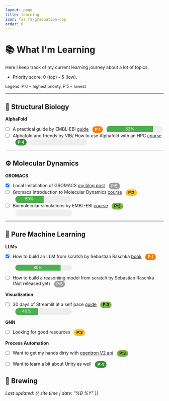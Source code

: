 ```yaml
---
layout: page
title: learning
icon: fas fa-graduation-cap
order: 6
---
```



# 📚 What I'm Learning

Here I keep track of my current learning journey about a lot of topics.

* Priority score: 0 (top) - 5 (low).


<style>
.priority { margin-left:8px; padding:3px 8px; border-radius:12px; font-size:0.9em; font-weight:600; display:inline-block; vertical-align:middle; color:#fff; }
.priority-0{ background:#d32f2f; } /* highest */
.priority-1{ background:#f57c00; }
.priority-2{ background:#fbc02d; color:#000; }
.priority-3{ background:#7cb342; color:#000; }
.priority-4{ background:#388e3c; }
.priority-5{ background:#9e9e9e; }
.legend { font-size:0.9em; margin-bottom:12px; display:block; }
</style>

<span class="legend">Legend: P:0 = highest priority, P:5 = lowest</span>

---


## 🔬 Structural Biology
**AlphaFold**  
- [ ] A practical guide by EMBL-EBI [guide](https://www.ebi.ac.uk/training/online/courses/alphafold/) <span class ="priority priority-1">P:1</span> 
    <div style="background:#eee; border-radius:10px; overflow:hidden; width:180px;  height:22px; display:inline-block; vertical-align:middle; margin-left:8px;">
        <div style="background:#4caf50; width:82%; padding:2px 0; text-align:center; color:white; font-size:0.9em;">82%</div>
    </div>
- [ ] Alphafold and friends by VIB/ How to use Alphafold with an HPC [course](https://elearning.vib.be/courses/alphafold/) <span class ="priority priority-4">P:4</span> 
    <div style="background:#eee; border-radius:10px; overflow:hidden; width:180px;  height:22px; display:inline-block; vertical-align:middle; margin-left:8px;">
        <div style="background:#2196f3; width:0%; padding:2px 0; text-align:center; color:white; font-size:0.9em;">0%</div>
    </div>  

---

## ⚙️ Molecular Dynamics
**GROMACS**  
- [x] Local Installation of GROMACS [my blog post](https://delfoxav.github.io/posts/getting-started-with-local-md-simulation/) <span class ="priority priority-5">P:5</span> 
- [ ] Gromacs Introduction to Molecular Dynamics [course](https://tutorials.gromacs.org/md-intro-tutorial.html#) <span class ="priority priority-2">P:2</span> 
    <div style="background:#eee; border-radius:10px; overflow:hidden; width:180px; height:22px; display:inline-block; vertical-align:middle; margin-left:8px;">
        <div style="background:#4caf50; width:50%; height:100%; padding:2px 0; text-align:center; color:white; font-size:0.9em;">50%</div>
    </div>  
- [ ] Biomolecular simulations by EMBL-EBI [course](https://www.ebi.ac.uk/training/materials/biomolecular-simulations-materials/) <span class ="priority priority-3">P:3</span> 
    <div style="background:#eee; border-radius:10px; overflow:hidden; width:180px; height:22px; display:inline-block; vertical-align:middle; margin-left:8px;">
        <div style="background:#2196f3; width:0%; height:100%; padding:2px 0; text-align:center; color:white; font-size:0.9em;">0%</div>
    </div>
---

## 📖 Pure Machine Learning

**LLMs**  
- [x] How to build an LLM from scratch by Sebastian Raschka [book](https://github.com/rasbt/LLMs-from-scratch) <span class ="priority priority-1">P:1</span>   
    <div style="background:#eee; border-radius:10px; overflow:hidden; width:180px; display:inline-block; vertical-align:middle; margin-left:8px;">
        <div style="background:#4caf50; width:80%; padding:2px 0; text-align:center; color:white; font-size:0.9em;">80%</div>
    </div>
- [ ] How to build a reasoniing model from scratch by Sebastian Raschka (Not released yet) <span class ="priority priority-5">P:5</span> 


**Visualization**
- [ ] 30 days of Streamlit at a self pace [guide](https://30days.streamlit.app/) <span class ="priority priority-3">P:3</span> 
    <div style="background:#eee; border-radius:10px; overflow:hidden; width:180px; height:22px; display:inline-block; vertical-align:middle; margin-left:8px;"> 
            <div style="background:#4caf50; width:40%; height:100%; padding:2px 0; text-align:center; color:white; font-size:0.9em;">40%</div>
        </div>  

**GNN**
- [ ] Looking for good resources <span class ="priority priority-2">P:2</span>   


**Process Automation**
- [ ] Want to get my hands dirty with [opentron V2 api](https://docs.opentrons.com/v2/index.html) <span class ="priority priority-3">P:3</span>  
- [ ] Want to learn a bit about Unity as well <span class ="priority priority-4">P:4</span> 


## 🍺 Brewing


*Last updated: {{ site.time | date: "%B %Y" }}*

